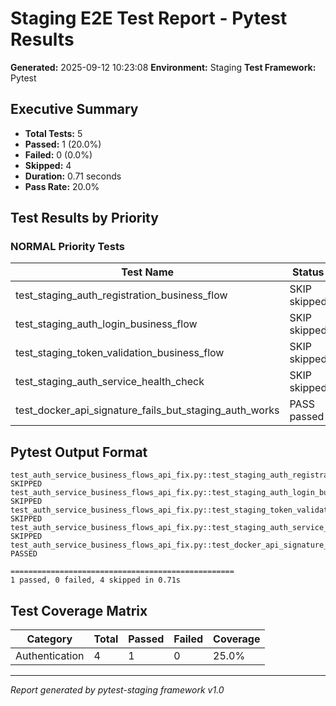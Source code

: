 # Staging E2E Test Report - Pytest Results

**Generated:** 2025-09-12 10:23:08
**Environment:** Staging
**Test Framework:** Pytest

## Executive Summary

- **Total Tests:** 5
- **Passed:** 1 (20.0%)
- **Failed:** 0 (0.0%)
- **Skipped:** 4
- **Duration:** 0.71 seconds
- **Pass Rate:** 20.0%

## Test Results by Priority

### NORMAL Priority Tests

| Test Name | Status | Duration | File |
|-----------|--------|----------|------|
| test_staging_auth_registration_business_flow | SKIP skipped | 0.275s | test_auth_service_business_flows_api_fix.py |
| test_staging_auth_login_business_flow | SKIP skipped | 0.001s | test_auth_service_business_flows_api_fix.py |
| test_staging_token_validation_business_flow | SKIP skipped | 0.001s | test_auth_service_business_flows_api_fix.py |
| test_staging_auth_service_health_check | SKIP skipped | 0.001s | test_auth_service_business_flows_api_fix.py |
| test_docker_api_signature_fails_but_staging_auth_works | PASS passed | 0.193s | test_auth_service_business_flows_api_fix.py |

## Pytest Output Format

```
test_auth_service_business_flows_api_fix.py::test_staging_auth_registration_business_flow SKIPPED
test_auth_service_business_flows_api_fix.py::test_staging_auth_login_business_flow SKIPPED
test_auth_service_business_flows_api_fix.py::test_staging_token_validation_business_flow SKIPPED
test_auth_service_business_flows_api_fix.py::test_staging_auth_service_health_check SKIPPED
test_auth_service_business_flows_api_fix.py::test_docker_api_signature_fails_but_staging_auth_works PASSED

==================================================
1 passed, 0 failed, 4 skipped in 0.71s
```

## Test Coverage Matrix

| Category | Total | Passed | Failed | Coverage |
|----------|-------|--------|--------|----------|
| Authentication | 4 | 1 | 0 | 25.0% |

---
*Report generated by pytest-staging framework v1.0*
